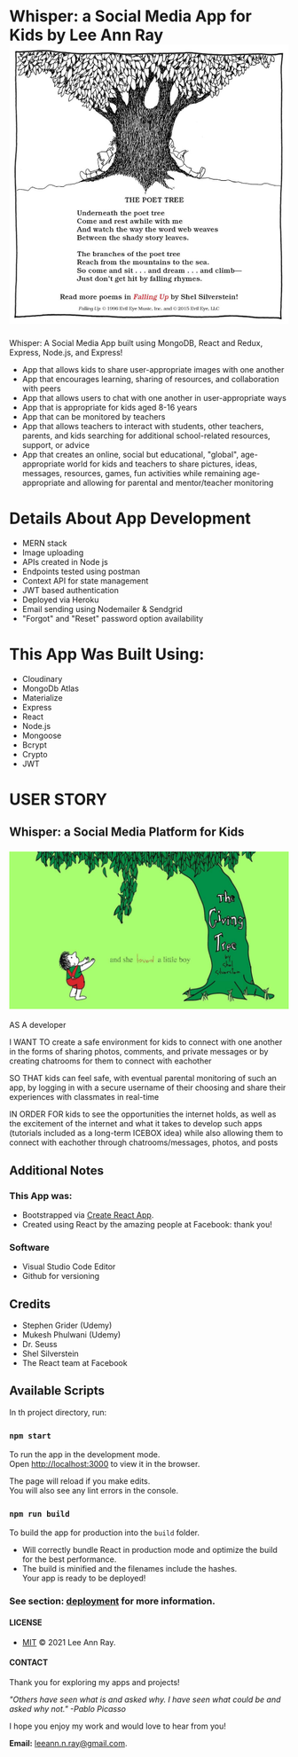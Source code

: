 # Whisper: a Social Media App for Kids by Lee Ann Ray <center><img src="/images/givingtree.jpg" alt="The Poet's Tree Illustration by Shel Silverstein" width="600px" />

 Whisper: A Social Media App built using MongoDB, React and Redux, Express, Node.js, and Express!
- App that allows kids to share user-appropriate images with one another
- App that encourages learning, sharing of resources, and collaboration with peers
- App that allows users to chat with one another in user-appropriate ways
- App that is appropriate for kids aged 8-16 years
- App that can be monitored by teachers
- App that allows teachers to interact with students, other teachers, parents, and kids searching for additional school-related resources, support, or advice
- App that creates an online, social but educational, "global", age-appropriate world for kids and teachers to share pictures, ideas, messages, resources, games, fun activities while remaining age-appropriate and allowing for parental and mentor/teacher monitoring


# Details About App Development

- MERN stack
- Image uploading
- APIs created in Node js
- Endpoints tested using postman
- Context API for state management
- JWT based authentication
- Deployed via Heroku
- Email sending using Nodemailer & Sendgrid
- "Forgot" and "Reset" password option availability 

# This App Was Built Using:
  - Cloudinary
  - MongoDb Atlas
  - Materialize
  - Express
  - React
  - Node.js
  - Mongoose
  - Bcrypt
  - Crypto
  - JWT

# USER STORY
## Whisper: a Social Media Platform for Kids
### <img src="/images/project-image.jpg" alt="The Giving Tree by Shel Silverstein" width="600px" />

AS A developer

I WANT TO create a safe environment for kids to connect with one another in the forms of sharing photos, comments, and private messages or by creating chatrooms for them to connect with eachother

SO THAT kids can feel safe, with eventual parental monitoring of such an app, by logging in with a secure username of their choosing and share their experiences with classmates in real-time

IN ORDER FOR kids to see the opportunities the internet holds, as well as the excitement of the internet and what it takes to develop such apps (tutorials included as a long-term ICEBOX idea) while also allowing them to connect with eachother through chatrooms/messages, photos, and posts

## Additional Notes
### This App was:  

- Bootstrapped via [Create React App](https://github.com/facebook/create-react-app).
- Created using React by the amazing people at Facebook: thank you!

### Software

- Visual Studio Code Editor
- Github for versioning

## Credits
- Stephen Grider (Udemy)
- Mukesh Phulwani (Udemy)
- Dr. Seuss
- Shel Silverstein
- The React team at Facebook

## Available Scripts

In th project directory, run:

### `npm start`
To run the app in the development mode.<br />
Open [http://localhost:3000](http://localhost:3000) to view it in the browser.

The page will reload if you make edits.<br />
You will also see any lint errors in the console.

### `npm run build`

To build the app for production into the `build` folder.<br />
- Will correctly bundle React in production mode and optimize the build for the best performance.
- The build is minified and the filenames include the hashes.<br />
Your app is ready to be deployed!

### See section: [deployment](https://facebook.github.io/create-react-app/docs/deployment) for more information.

#### LICENSE

- [MIT](https://github.com/leeannray/LICENSE) © 2021 Lee Ann Ray.

#### CONTACT

Thank you for exploring my apps and projects! 

*"Others have seen what is and asked why. I have seen what could be and asked why not." -Pablo Picasso*

I hope you enjoy my work and would love to hear from you!

**Email:** <a href="mailto:leeann.n.ray@gmail.com?Subject=Message from Github">leeann.n.ray@gmail.com</a>.

